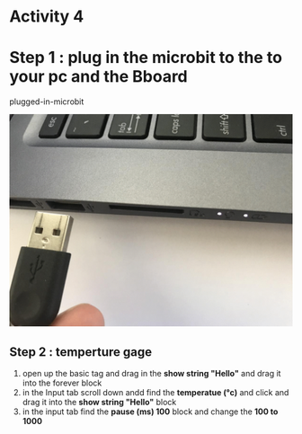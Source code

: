 # **Activity 4**

# Step 1 : plug in the microbit to the to your pc and the Bboard 

plugged-in-microbit
<!-- https://github.com/Brilliant-Labs/bboard-tuts-cybersecurity-3/blob/master/cybersec/activity-1/connect-microbit.gif?raw=true -->
![Click](https://github.com/Brilliant-Labs/bboard-tutorials-cybersecurity-v3/blob/main/Activity_1/connect-microbit.gif?raw=true "Click")

## Step 2 : temperture gage 
1. open up the basic tag and drag in the 
**show string "Hello"** and drag it into the forever block
2. in the Input tab scroll down andd find the **temperatue (°c)** and click and drag it into the **show string "Hello"** block
3. in the input tab find the **pause (ms) 100** block and change the **100 to 1000**